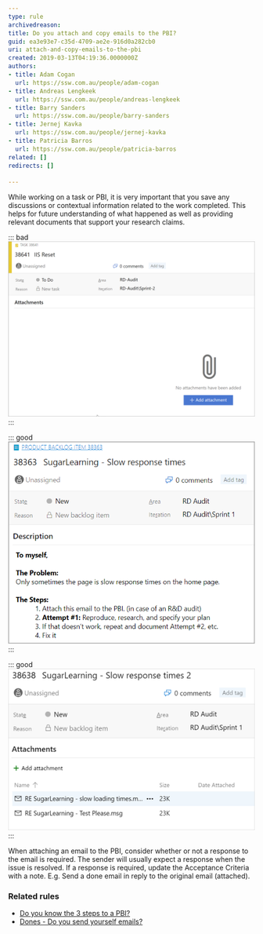 ```yaml
---
type: rule
archivedreason: 
title: Do you attach and copy emails to the PBI?
guid: ea3e93e7-c35d-4709-ae2e-916d0a282cb0
uri: attach-and-copy-emails-to-the-pbi
created: 2019-03-13T04:19:36.0000000Z
authors:
- title: Adam Cogan
  url: https://ssw.com.au/people/adam-cogan
- title: Andreas Lengkeek
  url: https://ssw.com.au/people/andreas-lengkeek
- title: Barry Sanders
  url: https://ssw.com.au/people/barry-sanders
- title: Jernej Kavka
  url: https://ssw.com.au/people/jernej-kavka
- title: Patricia Barros
  url: https://ssw.com.au/people/patricia-barros
related: []
redirects: []

---
```


While working on a task or PBI, it is very important that you save any discussions or contextual information related to the work completed. This helps for future understanding of what happened as well as providing relevant documents that support your research claims.

<!--endintro-->


::: bad  
![Bad Example: An important research task that hasn't is missing records of communication](no-email-attached.png)  
:::


::: good  
![Good Example: Email is copied to the description](email-in-the-description.png)  
:::


::: good  
![Good Example: Related emails are attached to the PBI](email-attached-to-the-pbi.png)  
:::

When attaching an email to the PBI, consider whether or not a response to the email is required. The sender will usually expect a response when the issue is resolved. If a response is required, update the Acceptance Criteria with a note. E.g. 
Send a done email in reply to the original email (attached).

### Related rules


* [Do you know the 3 steps to a PBI?](/do-you-know-the-3-steps-to-a-pbi)
* [Dones - Do you send yourself emails?](/dones-do-you-send-yourself-emails)
